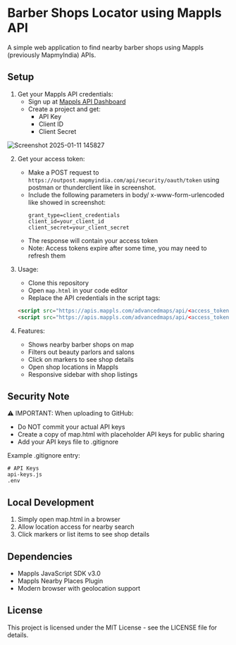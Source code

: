 # Barber Shops Locator using Mappls API

A simple web application to find nearby barber shops using Mappls (previously MapmyIndia) APIs.

## Setup

1. Get your Mappls API credentials:
   - Sign up at [Mappls API Dashboard](https://apis.mappls.com/console/)
   - Create a project and get:
     - API Key
     - Client ID
     - Client Secret
    
   
![Screenshot 2025-01-11 145827](https://github.com/user-attachments/assets/b5f79a27-5eca-41bd-b091-f0ede369adfa)

2. Get your access token:
   - Make a POST request to `https://outpost.mapmyindia.com/api/security/oauth/token` using postman or thunderclient like in screenshot.
   - Include the following parameters in body/ x-www-form-urlencoded like showed in screenshot:
     ```
     grant_type=client_credentials
     client_id=your_client_id
     client_secret=your_client_secret
     ```
   - The response will contain your access token
   - Note: Access tokens expire after some time, you may need to refresh them

3. Usage:
   - Clone this repository
   - Open `map.html` in your code editor
   - Replace the API credentials in the script tags:
   ```html
   <script src="https://apis.mappls.com/advancedmaps/api/<access_token>/map_sdk?layer=vector&v=3.0&callback=initMap1"></script>
   <script src="https://apis.mappls.com/advancedmaps/api/<access_token>/map_sdk_plugins?v=3.0"></script>
   ```

4. Features:
   - Shows nearby barber shops on map
   - Filters out beauty parlors and salons
   - Click on markers to see shop details
   - Open shop locations in Mappls
   - Responsive sidebar with shop listings

## Security Note

⚠️ IMPORTANT: When uploading to GitHub:
- Do NOT commit your actual API keys
- Create a copy of map.html with placeholder API keys for public sharing
- Add your API keys file to .gitignore

Example .gitignore entry:
```
# API Keys
api-keys.js
.env
```

## Local Development

1. Simply open map.html in a browser
2. Allow location access for nearby search
3. Click markers or list items to see shop details

## Dependencies

- Mappls JavaScript SDK v3.0
- Mappls Nearby Places Plugin
- Modern browser with geolocation support

## License

This project is licensed under the MIT License - see the LICENSE file for details.
